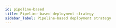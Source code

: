 ```yaml
---
id: pipeline-based
title: Pipeline-based deployment strategy
sidebar_label: Pipeline-based deployment strategy
---
```


